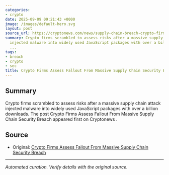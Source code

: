 ```yaml
---
categories:
- crypto
date: 2025-09-09 09:21:43 +0000
image: /images/default-hero.svg
layout: post
source_url: https://cryptonews.com/news/supply-chain-breach-crypto-firms-assess-fallout-security-fears-javascript/
summary: Crypto firms scrambled to assess risks after a massive supply chain attack
  injected malware into widely used JavaScript packages with over a billion downloads.
  ...
tags:
- breach
- crypto
- sec
title: Crypto Firms Assess Fallout From Massive Supply Chain Security Breach
---
```


## Summary

Crypto firms scrambled to assess risks after a massive supply chain attack injected malware into widely used JavaScript packages with over a billion downloads. The post Crypto Firms Assess Fallout From Massive Supply Chain Security Breach appeared first on Cryptonews .

## Source

- Original: [Crypto Firms Assess Fallout From Massive Supply Chain Security Breach](https://cryptonews.com/news/supply-chain-breach-crypto-firms-assess-fallout-security-fears-javascript/)


---

*Automated curation. Verify details with the original source.*